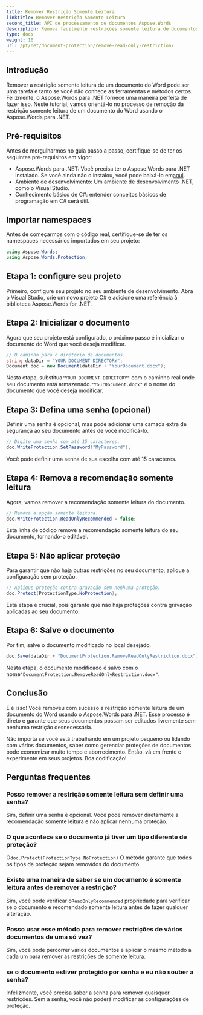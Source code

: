 ```yaml
---
title: Remover Restrição Somente Leitura
linktitle: Remover Restrição Somente Leitura
second_title: API de processamento de documentos Aspose.Words
description: Remova facilmente restrições somente leitura de documentos do Word usando o Aspose.Words para .NET com nosso guia detalhado passo a passo. Perfeito para desenvolvedores.
type: docs
weight: 10
url: /pt/net/document-protection/remove-read-only-restriction/
---
```

## Introdução

Remover a restrição somente leitura de um documento do Word pode ser uma tarefa e tanto se você não conhece as ferramentas e métodos certos. Felizmente, o Aspose.Words para .NET fornece uma maneira perfeita de fazer isso. Neste tutorial, vamos orientá-lo no processo de remoção da restrição somente leitura de um documento do Word usando o Aspose.Words para .NET.

## Pré-requisitos

Antes de mergulharmos no guia passo a passo, certifique-se de ter os seguintes pré-requisitos em vigor:

-  Aspose.Words para .NET: Você precisa ter o Aspose.Words para .NET instalado. Se você ainda não o instalou, você pode baixá-lo em[aqui](https://releases.aspose.com/words/net/).
- Ambiente de desenvolvimento: Um ambiente de desenvolvimento .NET, como o Visual Studio.
- Conhecimento básico de C#: entender conceitos básicos de programação em C# será útil.

## Importar namespaces

Antes de começarmos com o código real, certifique-se de ter os namespaces necessários importados em seu projeto:

```csharp
using Aspose.Words;
using Aspose.Words.Protection;
```

## Etapa 1: configure seu projeto

Primeiro, configure seu projeto no seu ambiente de desenvolvimento. Abra o Visual Studio, crie um novo projeto C# e adicione uma referência à biblioteca Aspose.Words for .NET.

## Etapa 2: Inicializar o documento

Agora que seu projeto está configurado, o próximo passo é inicializar o documento do Word que você deseja modificar.

```csharp
// O caminho para o diretório de documentos.
string dataDir = "YOUR DOCUMENT DIRECTORY";
Document doc = new Document(dataDir + "YourDocument.docx");
```

 Nesta etapa, substitua`"YOUR DOCUMENT DIRECTORY"` com o caminho real onde seu documento está armazenado.`"YourDocument.docx"` é o nome do documento que você deseja modificar.

## Etapa 3: Defina uma senha (opcional)

Definir uma senha é opcional, mas pode adicionar uma camada extra de segurança ao seu documento antes de você modificá-lo.

```csharp
// Digite uma senha com até 15 caracteres.
doc.WriteProtection.SetPassword("MyPassword");
```

Você pode definir uma senha de sua escolha com até 15 caracteres.

## Etapa 4: Remova a recomendação somente leitura

Agora, vamos remover a recomendação somente leitura do documento.

```csharp
// Remova a opção somente leitura.
doc.WriteProtection.ReadOnlyRecommended = false;
```

Esta linha de código remove a recomendação somente leitura do seu documento, tornando-o editável.

## Etapa 5: Não aplicar proteção

Para garantir que não haja outras restrições no seu documento, aplique a configuração sem proteção.

```csharp
// Aplique proteção contra gravação sem nenhuma proteção.
doc.Protect(ProtectionType.NoProtection);
```

Esta etapa é crucial, pois garante que não haja proteções contra gravação aplicadas ao seu documento.

## Etapa 6: Salve o documento

Por fim, salve o documento modificado no local desejado.

```csharp
doc.Save(dataDir + "DocumentProtection.RemoveReadOnlyRestriction.docx");
```

 Nesta etapa, o documento modificado é salvo com o nome`"DocumentProtection.RemoveReadOnlyRestriction.docx"`.

## Conclusão

E é isso! Você removeu com sucesso a restrição somente leitura de um documento do Word usando o Aspose.Words para .NET. Esse processo é direto e garante que seus documentos possam ser editados livremente sem nenhuma restrição desnecessária. 

Não importa se você está trabalhando em um projeto pequeno ou lidando com vários documentos, saber como gerenciar proteções de documentos pode economizar muito tempo e aborrecimento. Então, vá em frente e experimente em seus projetos. Boa codificação!

## Perguntas frequentes

### Posso remover a restrição somente leitura sem definir uma senha?

Sim, definir uma senha é opcional. Você pode remover diretamente a recomendação somente leitura e não aplicar nenhuma proteção.

### O que acontece se o documento já tiver um tipo diferente de proteção?

 O`doc.Protect(ProtectionType.NoProtection)` O método garante que todos os tipos de proteção sejam removidos do documento.

### Existe uma maneira de saber se um documento é somente leitura antes de remover a restrição?

 Sim, você pode verificar o`ReadOnlyRecommended` propriedade para verificar se o documento é recomendado somente leitura antes de fazer qualquer alteração.

### Posso usar esse método para remover restrições de vários documentos de uma só vez?

Sim, você pode percorrer vários documentos e aplicar o mesmo método a cada um para remover as restrições de somente leitura.

### se o documento estiver protegido por senha e eu não souber a senha?

Infelizmente, você precisa saber a senha para remover quaisquer restrições. Sem a senha, você não poderá modificar as configurações de proteção.
